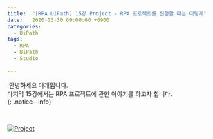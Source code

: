 ```yaml
---
title:  "[RPA UiPath] 15강 Project - RPA 프로젝트를 진행할 때는 이렇게"
date:   2020-03-30 09:00:00 +0900
categories:
  - UiPath
tags:
  - RPA
  - UiPath
  - Studio

---
```


&nbsp;안녕하세요 마개입니다.  
마지막 15강에서는 RPA 프로젝트에 관한 이야기를 하고자 합니다.  
{: .notice--info}

<br>

[![Project](http://img.youtube.com/vi/QyZltXCRpL8/maxresdefault.jpg)](https://www.youtube.com/watch?v=QyZltXCRpL8)
